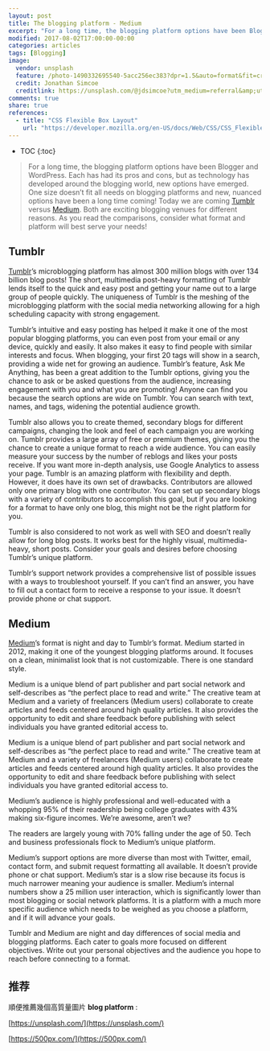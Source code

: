 ```yaml
---
layout: post
title: The blogging platform - Medium
excerpt: "For a long time, the blogging platform options have been Blogger and WordPress. Each has had its pros and cons, but as technology has developed around the blogging world, new options have emerged. One size doesn’t fit all needs on blogging platforms and new, nuanced options have been a long time coming! Today we are coming Tumblr versus Medium. Both are exciting blogging venues for different reasons. As you read the comparisons, consider what format and platform will best serve your needs!"
modified: 2017-08-02T17:00:00-00:00
categories: articles
tags: [Blogging]
image:
  vendor: unsplash
  feature: /photo-1490332695540-5acc256ec383?dpr=1.5&auto=format&fit=crop&w=1500&h=1000&q=80&cs=tinysrgb
  credit: Jonathan Simcoe
  creditlink: https://unsplash.com/@jdsimcoe?utm_medium=referral&amp;utm_campaign=photographer-credit&amp;utm_content=creditBadge
comments: true
share: true
references:
  - title: "CSS Flexible Box Layout"
    url: "https://developer.mozilla.org/en-US/docs/Web/CSS/CSS_Flexible_Box_Layout"
---
```


<style>
@import url('https://fonts.googleapis.com/css?family=Gloria+Hallelujah|Josefin+Sans:400,400i,600,600i');

.mdl-card__supporting-text.blog__post-body {
  font-family: 'Josefin Sans', cursive;
}
.demo-blog--blogpost .meta + .mdl-card__supporting-text.blog__post-body p {
  font-size: 20px;
}
.demo-blog--blogpost .meta + .mdl-card__supporting-text.blog__post-body blockquote p {
  font-family: 'Gloria Hallelujah', cursive;
  font-size: 16px;
}
</style>

* TOC
{:toc}

> For a long time, the blogging platform options have been Blogger and WordPress. Each has had its pros and cons, but as technology has developed around the blogging world, new options have emerged. One size doesn’t fit all needs on blogging platforms and new, nuanced options have been a long time coming! Today we are coming [Tumblr][Tumblr] versus [Medium][Medium]. Both are exciting blogging venues for different reasons. As you read the comparisons, consider what format and platform will best serve your needs!

## Tumblr

[Tumblr][Tumblr]’s microblogging platform has almost 300 million blogs with over 134 billion blog posts! The short, multimedia post-heavy formatting of Tumblr lends itself to the quick and easy post and getting your name out to a large group of people quickly. The uniqueness of Tumblr is the meshing of the microblogging platform with the social media networking allowing for a high scheduling capacity with strong engagement.

Tumblr’s intuitive and easy posting has helped it make it one of the most popular blogging platforms, you can even post from your email or any device, quickly and easily. It also makes it easy to find people with similar interests and focus. When blogging, your first 20 tags will show in a search, providing a wide net for growing an audience. Tumblr’s feature, Ask Me Anything, has been a great addition to the Tumblr options, giving you the chance to ask or be asked questions from the audience, increasing engagement with you and what you are promoting! Anyone can find you because the search options are wide on Tumblr. You can search with text, names, and tags, widening the potential audience growth.

Tumblr also allows you to create themed, secondary blogs for different campaigns, changing the look and feel of each campaign you are working on. Tumblr provides a large array of free or premium themes, giving you the chance to create a unique format to reach a wide audience. You can easily measure your success by the number of reblogs and likes your posts receive. If you want more in-depth analysis, use Google Analytics to assess your page.
Tumblr is an amazing platform with flexibility and depth. However, it does have its own set of drawbacks. Contributors are allowed only one primary blog with one contributor. You can set up secondary blogs with a variety of contributors to accomplish this goal, but if you are looking for a format to have only one blog, this might not be the right platform for you.

Tumblr is also considered to not work as well with SEO and doesn’t really allow for long blog posts. It works best for the highly visual, multimedia-heavy, short posts. Consider your goals and desires before choosing Tumblr’s unique platform.

Tumblr’s support network provides a comprehensive list of possible issues with a ways to troubleshoot yourself. If you can’t find an answer, you have to fill out a contact form to receive a response to your issue. It doesn’t provide phone or chat support.

## Medium

[Medium][Medium]’s format is night and day to Tumblr’s format. Medium started in 2012, making it one of the youngest blogging platforms around. It focuses on a clean, minimalist look that is not customizable. There is one standard style.

Medium is a unique blend of part publisher and part social network and self-describes as “the perfect place to read and write.” The creative team at Medium and a variety of freelancers (Medium users) collaborate to create articles and feeds centered around high quality articles. It also provides the opportunity to edit and share feedback before publishing with select individuals you have granted editorial access to.

Medium is a unique blend of part publisher and part social network and self-describes as “the perfect place to read and write.” The creative team at Medium and a variety of freelancers (Medium users) collaborate to create articles and feeds centered around high quality articles. It also provides the opportunity to edit and share feedback before publishing with select individuals you have granted editorial access to.

Medium’s audience is highly professional and well-educated with a whopping 95% of their readership being college graduates with 43% making six-figure incomes. We’re awesome, aren’t we?

The readers are largely young with 70% falling under the age of 50. Tech and business professionals flock to Medium’s unique platform.

Medium’s support options are more diverse than most with Twitter, email, contact form, and submit request formatting all available. It doesn’t provide phone or chat support.
Medium’s star is a slow rise because its focus is much narrower meaning your audience is smaller. Medium’s internal numbers show a 25 million user interaction, which is significantly lower than most blogging or social network platforms. It is a platform with a much more specific audience which needs to be weighed as you choose a platform, and if it will advance your goals.

Tumblr and Medium are night and day differences of social media and blogging platforms. Each cater to goals more focused on different objectives. Write out your personal objectives and the audience you hope to reach before connecting to a format.

## 推荐
順便推薦幾個高質量圖片 **blog platform** :

[https://unsplash.com/](https://unsplash.com/)

[https://500px.com/](https://500px.com/)

[Tumblr]:https://tumblr.com
[Medium]:https://medium.com/
